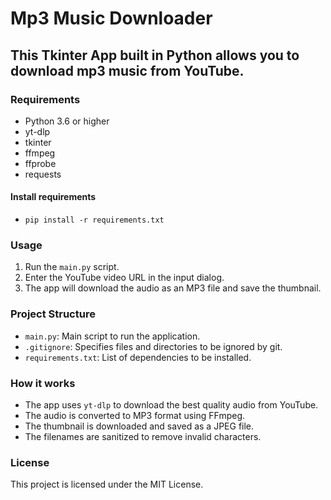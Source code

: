 
# Mp3 Music Downloader

## This Tkinter App built in Python allows you to download mp3 music from YouTube.

### Requirements
- Python 3.6 or higher
- yt-dlp
- tkinter
- ffmpeg
- ffprobe
- requests

#### Install requirements
* ```pip install -r requirements.txt```

### Usage
1. Run the `main.py` script.
2. Enter the YouTube video URL in the input dialog.
3. The app will download the audio as an MP3 file and save the thumbnail.

### Project Structure
- `main.py`: Main script to run the application.
- `.gitignore`: Specifies files and directories to be ignored by git.
- `requirements.txt`: List of dependencies to be installed.

### How it works
- The app uses `yt-dlp` to download the best quality audio from YouTube.
- The audio is converted to MP3 format using FFmpeg.
- The thumbnail is downloaded and saved as a JPEG file.
- The filenames are sanitized to remove invalid characters.

### License
This project is licensed under the MIT License.
